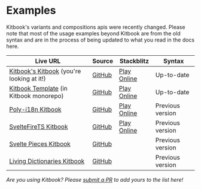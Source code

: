 # Examples

Kitbook's variants and compositions apis were recently changed. Please note that most of the usage examples beyond Kitbook are from the old syntax and are in the process of being updated to what you read in the docs here.

| Live URL | Source | Stackblitz | Syntax |
| -------- | ------ | ---------- | ------ |
| [Kitbook's Kitbook](https://kitbook.vercel.app/) (you're looking at it!)  | [GitHub](https://github.com/jacob-8/kitbook/tree/main/packages/kitbook)  | [Play Online](https://stackblitz.com/github/jacob-8/kitbook/tree/main/packages/kitbook) | Up-to-date |
| [Kitbook Template](https://kitbook-template.vercel.app/) (in Kitbook monorepo)  | [GitHub](https://github.com/jacob-8/kitbook/tree/main/packages/template) | [Play Online](https://stackblitz.com/github/jacob-8/kitbook/tree/main/packages/template) | Up-to-date |
| [Poly-i18n Kitbook](https://poly-i18n.vercel.app/kitbook)  | [GitHub](https://github.com/jacob-8/poly-i18n) | [Play Online](https://stackblitz.com/github/jacob-8/poly-i18n) | Previous version |
| [SvelteFireTS Kitbook](https://sveltefirets.vercel.app/) | [GitHub](https://github.com/jacob-8/sveltefirets/tree/main/packages/sveltefirets)  | [Play Online](https://stackblitz.com/github/jacob-8/sveltefirets/tree/main/packages/sveltefirets) | Previous version |
| [Svelte Pieces Kitbook](https://svelte-pieces.vercel.app/)  | [GitHub](https://github.com/jacob-8/svelte-pieces)  |  | Previous version |
| [Living Dictionaries Kitbook](https://livingdictionaries.app/kitbook)  | [GitHub](https://github.com/livingtongues/living-dictionaries/tree/main/packages/site)  |  | Previous version |

*Are you using Kitbook? Please [submit a PR](https://github.com/jacob-8/kitbook/compare) to add yours to the list here!*